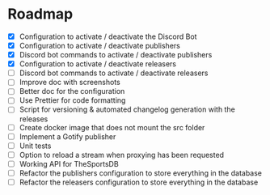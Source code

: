 # Roadmap

 - [x] Configuration to activate / deactivate the Discord Bot 
 - [x] Configuration to activate / deactivate publishers
 - [x] Discord bot commands to activate / deactivate publishers
 - [x] Configuration to activate / deactivate releasers
 - [ ] Discord bot commands to activate / deactivate releasers
 - [ ] Improve doc with screenshots
 - [ ] Better doc for the configuration
 - [ ] Use Prettier for code formatting
 - [ ] Script for versioning & automated changelog generation with the releases
 - [ ] Create docker image that does not mount the src folder
 - [ ] Implement a Gotify publisher
 - [ ] Unit tests
 - [ ] Option to reload a stream when proxying has been requested
 - [ ] Working API for TheSportsDB
 - [ ] Refactor the publishers configuration to store everything in the database
 - [ ] Refactor the releasers configuration to store everything in the database
